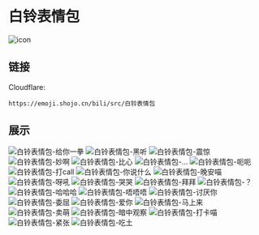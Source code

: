 # 白铃表情包
![icon](https://emoji.shojo.cn/bili/src/白铃表情包/icon.png)
## 链接
Cloudflare:
```
https://emoji.shojo.cn/bili/src/白铃表情包
```
## 展示
![白铃表情包-给你一拳](https://emoji.shojo.cn/bili/src/白铃表情包/白铃表情包-给你一拳.png)
![白铃表情包-黑听](https://emoji.shojo.cn/bili/src/白铃表情包/白铃表情包-黑听.png)
![白铃表情包-震惊](https://emoji.shojo.cn/bili/src/白铃表情包/白铃表情包-震惊.png)
![白铃表情包-妙啊](https://emoji.shojo.cn/bili/src/白铃表情包/白铃表情包-妙啊.png)
![白铃表情包-比心](https://emoji.shojo.cn/bili/src/白铃表情包/白铃表情包-比心.png)
![白铃表情包-...](https://emoji.shojo.cn/bili/src/白铃表情包/白铃表情包-....png)
![白铃表情包-呃呃](https://emoji.shojo.cn/bili/src/白铃表情包/白铃表情包-呃呃.png)
![白铃表情包-打call](https://emoji.shojo.cn/bili/src/白铃表情包/白铃表情包-打call.png)
![白铃表情包-你说什么](https://emoji.shojo.cn/bili/src/白铃表情包/白铃表情包-你说什么.png)
![白铃表情包-晚安喵](https://emoji.shojo.cn/bili/src/白铃表情包/白铃表情包-晚安喵.png)
![白铃表情包-呀吼](https://emoji.shojo.cn/bili/src/白铃表情包/白铃表情包-呀吼.png)
![白铃表情包-哭哭](https://emoji.shojo.cn/bili/src/白铃表情包/白铃表情包-哭哭.png)
![白铃表情包-拜拜](https://emoji.shojo.cn/bili/src/白铃表情包/白铃表情包-拜拜.png)
![白铃表情包-？](https://emoji.shojo.cn/bili/src/白铃表情包/白铃表情包-？.png)
![白铃表情包-哈哈哈](https://emoji.shojo.cn/bili/src/白铃表情包/白铃表情包-哈哈哈.png)
![白铃表情包-唔唔唔](https://emoji.shojo.cn/bili/src/白铃表情包/白铃表情包-唔唔唔.png)
![白铃表情包-讨厌你](https://emoji.shojo.cn/bili/src/白铃表情包/白铃表情包-讨厌你.png)
![白铃表情包-委屈](https://emoji.shojo.cn/bili/src/白铃表情包/白铃表情包-委屈.png)
![白铃表情包-爱你](https://emoji.shojo.cn/bili/src/白铃表情包/白铃表情包-爱你.png)
![白铃表情包-马上来](https://emoji.shojo.cn/bili/src/白铃表情包/白铃表情包-马上来.png)
![白铃表情包-卖萌](https://emoji.shojo.cn/bili/src/白铃表情包/白铃表情包-卖萌.png)
![白铃表情包-暗中观察](https://emoji.shojo.cn/bili/src/白铃表情包/白铃表情包-暗中观察.png)
![白铃表情包-打卡喵](https://emoji.shojo.cn/bili/src/白铃表情包/白铃表情包-打卡喵.png)
![白铃表情包-紧张](https://emoji.shojo.cn/bili/src/白铃表情包/白铃表情包-紧张.png)
![白铃表情包-吃土](https://emoji.shojo.cn/bili/src/白铃表情包/白铃表情包-吃土.png)
